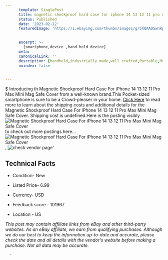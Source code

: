 ```yaml
---
      template: SinglePost
      title: magnetic shockproof hard case for iphone 14 13 12 11 pro max mini mag safe cover
      status: Published
      date: '2023-02-12'
      featuredImage: 'https://i.ebayimg.com/thumbs/images/g/5XQAAOSwnRpf3EVD/s-l225.jpg'
       

      excerpt: >-
        [smartphone,device ,hand held device]
      meta:
      canonicalLink: ''
      description: [handheld,industrially made,well crafted,Portable,Mobile,Compact,Convenient,Lightweight,Maneuverable,Man-portable,Miniature,Carriable,Hand-held,Light,Holdable,Transportable,Mobile device,Pocket-sized,On-the-go,Wireless,Cordless,Compact size,Convenient size, smartphone,device ,hand held device]
      noindex: false
      

---
```

$
      Introducing th Magnetic Shockproof Hard Case For iPhone 14 13 12 11 Pro Max Mini Mag Safe Cover from a well-known brand.This Pocket-sized smartphone is sure to be a Crowd-pleaser in your home. [Click Here](https://www.ebay.com/itm/184552107092?hash=item2af829ac54%3Ag%3A5XQAAOSwnRpf3EVD&mkevt=1&mkcid=1&mkrid=711-53200-19255-0&campid=%253CePNCampaignId%253E&customid=%253CreferenceId%253E&toolid=10049) to read more to learn about the shipping costs and additional details for the Magnetic Shockproof Hard Case For iPhone 14 13 12 11 Pro Max Mini Mag Safe Cover. Shipping cost is undefined.Here is the posting visibly ![Magnetic Shockproof Hard Case For iPhone 14 13 12 11 Pro Max Mini Mag Safe Cover](https://i.ebayimg.com/thumbs/images/g/5XQAAOSwnRpf3EVD/s-l225.jpg) to check out more postings here... ![Magnetic Shockproof Hard Case For iPhone 14 13 12 11 Pro Max Mini Mag Safe Cover](https://i.ebayimg.com/images/g/5XQAAOSwnRpf3EVD/s-l1600.jpg), ![check vendor page](https://origin-galleryplus.ebayimg.com/ws/web/184552107092_2_0_1/225x225.jpg,https://origin-galleryplus.ebayimg.com/ws/web/184552107092_3_0_1/225x225.jpg,https://origin-galleryplus.ebayimg.com/ws/web/184552107092_4_0_1/225x225.jpg,https://origin-galleryplus.ebayimg.com/ws/web/184552107092_5_0_1/225x225.jpg,https://origin-galleryplus.ebayimg.com/ws/web/184552107092_6_0_1/225x225.jpg,https://origin-galleryplus.ebayimg.com/ws/web/184552107092_7_0_1/225x225.jpg,https://origin-galleryplus.ebayimg.com/ws/web/184552107092_8_0_1/225x225.jpg,https://origin-galleryplus.ebayimg.com/ws/web/184552107092_9_0_1/225x225.jpg,https://origin-galleryplus.ebayimg.com/ws/web/184552107092_10_0_1/225x225.jpg,https://origin-galleryplus.ebayimg.com/ws/web/184552107092_11_0_1/225x225.jpg,https://origin-galleryplus.ebayimg.com/ws/web/184552107092_12_0_1/225x225.jpg)'

      

 ## Technical Facts 



     
      

 - Condition- New 


      

 - Listed Price- 6.99 


      

 - Currency- USD 


      

 - Feedback score - 101967 


      

 - Location - US 


      
      

 *_This post may contain affiliate links from eBay and other third-party websites. As an eBay affiliate, we earn from qualifying purchases. Although we do our best to keep the information up-to-date and accurate, please check the date and all details with the vendor's website before making a purchase. Not all data may be accurate._*




      -
